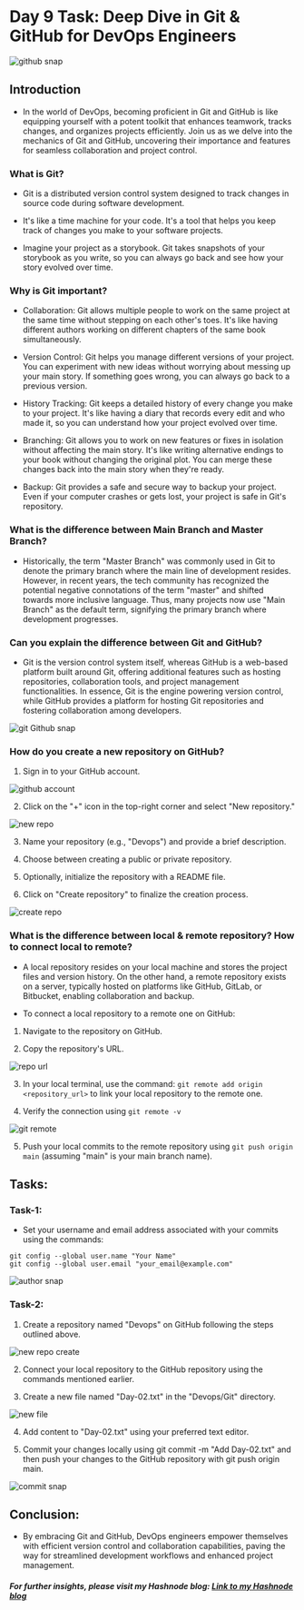 
# Day 9 Task: Deep Dive in Git & GitHub for DevOps Engineers


![github snap](https://tse1.mm.bing.net/th?id=OIP.LTaRleqoLmUJdwHQma0QoQHaD4&pid=Api&P=0&h=220)








## Introduction
- In the world of DevOps, becoming proficient in Git and GitHub is like equipping yourself with a potent toolkit that enhances teamwork, tracks changes, and organizes projects efficiently. Join us as we delve into the mechanics of Git and GitHub, uncovering their importance and features for seamless collaboration and project control.

### What is Git?

- Git is a distributed version control system designed to track changes in source code during software development.

- It's like a time machine for your code. It's a tool that helps you keep track of changes you make to your software projects.

- Imagine your project as a storybook. Git takes snapshots of your storybook as you write, so you can always go back and see how your story evolved over time.

### Why is Git important?

- Collaboration: Git allows multiple people to work on the same project at the same time without stepping on each other's toes. It's like having different authors working on different chapters of the same book simultaneously.

- Version Control: Git helps you manage different versions of your project. You can experiment with new ideas without worrying about messing up your main story. If something goes wrong, you can always go back to a previous version.

- History Tracking: Git keeps a detailed history of every change you make to your project. It's like having a diary that records every edit and who made it, so you can understand how your project evolved over time.

- Branching: Git allows you to work on new features or fixes in isolation without affecting the main story. It's like writing alternative endings to your book without changing the original plot. You can merge these changes back into the main story when they're ready.

- Backup: Git provides a safe and secure way to backup your project. Even if your computer crashes or gets lost, your project is safe in Git's repository.

### What is the difference between Main Branch and Master Branch?

- Historically, the term "Master Branch" was commonly used in Git to denote the primary branch where the main line of development resides. However, in recent years, the tech community has recognized the potential negative connotations of the term "master" and shifted towards more inclusive language. Thus, many projects now use "Main Branch" as the default term, signifying the primary branch where development progresses.

### Can you explain the difference between Git and GitHub?

- Git is the version control system itself, whereas GitHub is a web-based platform built around Git, offering additional features such as hosting repositories, collaboration tools, and project management functionalities. In essence, Git is the engine powering version control, while GitHub provides a platform for hosting Git repositories and fostering collaboration among developers.


![git Github snap](https://tse4.mm.bing.net/th?id=OIP.-6Gb1--240P1fATIEb-XvgHaDu&pid=Api&P=0&h=220)






### How do you create a new repository on GitHub?

1. Sign in to your GitHub account.



![github account](https://cdn.hashnode.com/res/hashnode/image/upload/v1707149459062/e5cb3d54-adb6-41ed-bd9c-a14baaeec2f7.png?auto=compress,format&format=webp)




2. Click on the "+" icon in the top-right corner and select "New repository."


![new repo](https://cdn.hashnode.com/res/hashnode/image/upload/v1707148264604/6a92df5a-aefd-42d0-8b21-73bc3e389f9b.png?auto=compress,format&format=webp)







3. Name your repository (e.g., "Devops") and provide a brief description.

4. Choose between creating a public or private repository.

5. Optionally, initialize the repository with a README file.

6. Click on "Create repository" to finalize the creation process.


![create repo](https://cdn.hashnode.com/res/hashnode/image/upload/v1707148432770/4754ec6d-3bb4-4dc8-bdc0-48d8f0711d66.png?auto=compress,format&format=webp)








### What is the difference between local & remote repository? How to connect local to remote?

- A local repository resides on your local machine and stores the project files and version history. On the other hand, a remote repository exists on a server, typically hosted on platforms like GitHub, GitLab, or Bitbucket, enabling collaboration and backup.

- To connect a local repository to a remote one on GitHub:

1. Navigate to the repository on GitHub.

2. Copy the repository's URL.


![repo url](https://cdn.hashnode.com/res/hashnode/image/upload/v1707150065343/e0e8068e-a386-4f75-83c2-a12205851c2a.png?auto=compress,format&format=webp)






3. In your local terminal, use the command:  ```git remote add origin <repository_url>```  to link your local repository to the remote one.

4. Verify the connection using  ```git remote -v``` 


![git remote](https://cdn.hashnode.com/res/hashnode/image/upload/v1707149260537/e90e6250-542b-41be-97ec-e37f8b371475.png?auto=compress,format&format=webp)



5. Push your local commits to the remote repository using  ```git push origin main```  (assuming "main" is your main branch name).

## Tasks:

### Task-1:

- Set your username and email address associated with your commits using the commands:

```shell
git config --global user.name "Your Name"
git config --global user.email "your_email@example.com"
```


![author snap](https://cdn.hashnode.com/res/hashnode/image/upload/v1707150014379/7805419e-a699-4fd1-9aa5-6832c4155a2d.png?auto=compress,format&format=webp)






### Task-2:

1. Create a repository named "Devops" on GitHub following the steps outlined above.


![new repo create](https://cdn.hashnode.com/res/hashnode/image/upload/v1707150056105/6532af62-9731-42ec-bc01-f275c4ebe6a2.png?auto=compress,format&format=webp)






2. Connect your local repository to the GitHub repository using the commands mentioned earlier.

3. Create a new file named "Day-02.txt" in the "Devops/Git" directory.


![new file](https://cdn.hashnode.com/res/hashnode/image/upload/v1707150217446/534d0fc0-1298-4a6b-bac2-28fc1e72b010.png?auto=compress,format&format=webp)



4. Add content to "Day-02.txt" using your preferred text editor.

5. Commit your changes locally using git commit -m "Add Day-02.txt" and then push your changes to the GitHub repository with git push origin main.



![commit snap](https://cdn.hashnode.com/res/hashnode/image/upload/v1707150907625/3caa79f6-a7d6-435f-bcdf-fd3b8fed7fa6.png?auto=compress,format&format=webp)




## Conclusion:

- By embracing Git and GitHub, DevOps engineers empower themselves with efficient version control and collaboration capabilities, paving the way for streamlined development workflows and enhanced project management.


##### For further insights, please visit my Hashnode blog: [Link to my Hashnode blog](https://supriyasurkar.hashnode.dev/day-9-task-deep-dive-in-git-github-for-devops-engineers)
